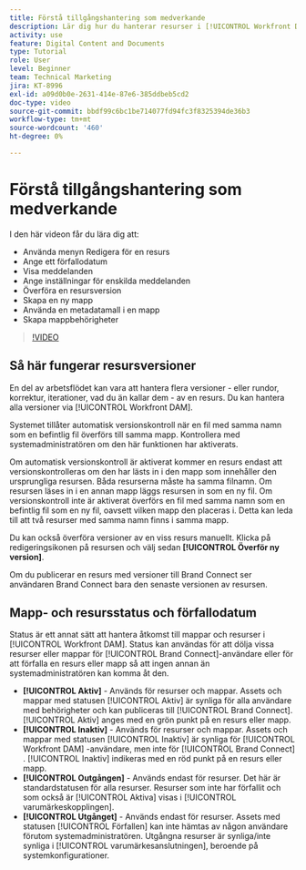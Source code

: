 ```yaml
---
title: Förstå tillgångshantering som medverkande
description: Lär dig hur du hanterar resurser i [!UICONTROL Workfront DAM] för att förbättra ditt arbetsflöde.
activity: use
feature: Digital Content and Documents
type: Tutorial
role: User
level: Beginner
team: Technical Marketing
jira: KT-8996
exl-id: a09d0b0e-2631-414e-87e6-385ddbeb5cd2
doc-type: video
source-git-commit: bbdf99c6bc1be714077fd94fc3f8325394de36b3
workflow-type: tm+mt
source-wordcount: '460'
ht-degree: 0%

---
```


# Förstå tillgångshantering som medverkande

I den här videon får du lära dig att:

* Använda menyn Redigera för en resurs
* Ange ett förfallodatum
* Visa meddelanden
* Ange inställningar för enskilda meddelanden
* Överföra en resursversion
* Skapa en ny mapp
* Använda en metadatamall i en mapp
* Skapa mappbehörigheter

>[!VIDEO](https://video.tv.adobe.com/v/335256/?quality=12&learn=on&enablevpops=1)

## Så här fungerar resursversioner

En del av arbetsflödet kan vara att hantera flera versioner - eller rundor, korrektur, iterationer, vad du än kallar dem - av en resurs. Du kan hantera alla versioner via [!UICONTROL Workfront DAM].

Systemet tillåter automatisk versionskontroll när en fil med samma namn som en befintlig fil överförs till samma mapp. Kontrollera med systemadministratören om den här funktionen har aktiverats.

Om automatisk versionskontroll är aktiverat kommer en resurs endast att versionskontrolleras om den har lästs in i den mapp som innehåller den ursprungliga resursen. Båda resurserna måste ha samma filnamn. Om resursen läses in i en annan mapp läggs resursen in som en ny fil.
Om versionskontroll inte är aktiverat överförs en fil med samma namn som en befintlig fil som en ny fil, oavsett vilken mapp den placeras i. Detta kan leda till att två resurser med samma namn finns i samma mapp.

Du kan också överföra versioner av en viss resurs manuellt. Klicka på redigeringsikonen på resursen och välj sedan **[!UICONTROL Överför ny version]**.

Om du publicerar en resurs med versioner till Brand Connect ser användaren Brand Connect bara den senaste versionen av resursen.

## Mapp- och resursstatus och förfallodatum

Status är ett annat sätt att hantera åtkomst till mappar och resurser i [!UICONTROL Workfront DAM]. Status kan användas för att dölja vissa resurser eller mappar för [!UICONTROL Brand Connect]-användare eller för att förfalla en resurs eller mapp så att ingen annan än systemadministratören kan komma åt den.

* **[!UICONTROL Aktiv]** - Används för resurser och mappar. Assets och mappar med statusen [!UICONTROL Aktiv] är synliga för alla användare med behörigheter och kan publiceras till [!UICONTROL Brand Connect]. [!UICONTROL Aktiv] anges med en grön punkt på en resurs eller mapp.
* **[!UICONTROL Inaktiv]** - Används för resurser och mappar. Assets och mappar med statusen [!UICONTROL Inaktiv] är synliga för [!UICONTROL Workfront DAM] -användare, men inte för [!UICONTROL Brand Connect] . [!UICONTROL Inaktiv] indikeras med en röd punkt på en resurs eller mapp.
* **[!UICONTROL Outgången]** - Används endast för resurser. Det här är standardstatusen för alla resurser. Resurser som inte har förfallit och som också är [!UICONTROL Aktiva] visas i [!UICONTROL varumärkeskopplingen].
* **[!UICONTROL Utgånget]** - Används endast för resurser. Assets med statusen [!UICONTROL Förfallen] kan inte hämtas av någon användare förutom systemadministratören. Utgångna resurser är synliga/inte synliga i [!UICONTROL varumärkesanslutningen], beroende på systemkonfigurationer.
